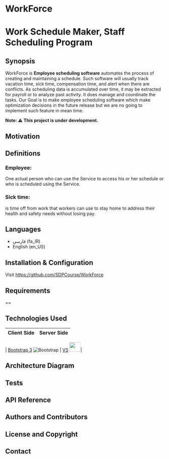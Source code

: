 # WorkForce
Work Schedule Maker, Staff Scheduling Program
==
## Synopsis
WorkForce is <b>Employee scheduling software</b> automates the process of creating and maintaining a schedule. Such software will usually track vacation time, sick time, compensation time, and alert when there are conflicts. As scheduling data is accumulated over time, it may be extracted for payroll or to analyze past activity. It does manage and coordinate the tasks. 
Our Goal is to make employee scheduling software which make optimization decisions in the future release but we are no going to implement such feature in mean time.

**Note: :warning: This project is under development.**

## Motivation
## Definitions

### Employee:
One actual person who can use the Service to access his or her schedule or who is scheduled using the Service. 

### Sick time:
is time off from work that workers can use to stay home to address their health and safety needs without losing pay.

## Languages
* فارسی (fa_IR)
* English (en_US)

## Installation & Configuration
 Visit https://github.com/SDPCourse/WorkForce
 
## Requirements 
==
## Technologies Used

| Client Side | Server Side |
|:-------------------:|:-------------------:|

| [Bootstrap 3](http://getbootstrap.com/) ![Bootstrap](https://avatars2.githubusercontent.com/u/2918581?s=25) |  [VS](http://www.vagrantup.com/) <img src="http://nickmeldrum.com/media/visual-studio-2010-logo.png" height="30" width="35" />| 

## Architecture Diagram
## Tests
## API Reference
## Authors and Contributors
## License and Copyright
## Contact






 
 


